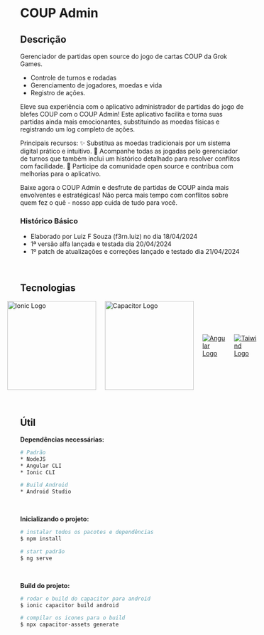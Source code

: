 # COUP Admin

## Descrição

Gerenciador de partidas open source do jogo de cartas COUP da Grok Games.

-   Controle de turnos e rodadas
-   Gerenciamento de jogadores, moedas e vida
-   Registro de ações.

Eleve sua experiência com o aplicativo administrador de partidas do jogo de blefes COUP com o COUP Admin! Este aplicativo facilita e torna suas partidas ainda mais emocionantes, substituindo as moedas físicas e registrando um log completo de ações.

Principais recursos: ✨ Substitua as moedas tradicionais por um sistema digital prático e intuitivo. 📜 Acompanhe todas as jogadas pelo gerenciador de turnos que também inclui um histórico detalhado para resolver conflitos com facilidade. 👥 Participe da comunidade open source e contribua com melhorias para o aplicativo.

Baixe agora o COUP Admin e desfrute de partidas de COUP ainda mais envolventes e estratégicas! Não perca mais tempo com conflitos sobre quem fez o quê - nosso app cuida de tudo para você.

### Histórico Básico

-   Elaborado por Luiz F Souza (f3rn.luiz) no dia 18/04/2024
-   1ª versão alfa lançada e testada dia 20/04/2024
-   1º patch de atualizações e correções lançado e testado dia 21/04/2024

<br>

## Tecnologias

<p style="display: flex; justify-content: center; align-items: center; width: 100%">
  <a href="https://ionic.io/" style="margin-right: 20px; flex: 1;" target="blank"><img src="https://images.prismic.io/ionicframeworkcom/66cfdbef-e59d-463a-8e24-12cb233e9d97_ionic+logo+blue.png" width="200" alt="Ionic Logo" /></a>
  <a href="https://capacitorjs.com/" style="margin-right: 20px; flex: 1;" target="blank"><img src="https://seeklogo.com/images/C/capacitor-logo-DF3634DD70-seeklogo.com.png" width="200" alt="Capacitor Logo" /></a>
  <a href="http://angular.dev/" style="margin-right: 20px; flex: 1;" target="blank"><img src="https://seeklogo.com/images/A/angular-icon-logo-5FC0C40EAC-seeklogo.com.png" alt="Angular Logo" /></a>
  <a href="https://tailwindcss.com/" target="blank" style="flex: 1;"><img src="https://tailwindcss.com/_next/static/media/tailwindcss-mark.3c5441fc7a190fb1800d4a5c7f07ba4b1345a9c8.svg" alt="Taiwind Logo" /></a>
</p>

<br>

## Útil

**Dependências necessárias:**

```bash
# Padrão
* NodeJS
* Angular CLI
* Ionic CLI

# Build Android
* Android Studio
```

<br>

**Inicializando o projeto:**

```bash
# instalar todos os pacotes e dependências
$ npm install

# start padrão
$ ng serve
```

<br>

**Build do projeto:**

```bash
# rodar o build do capacitor para android
$ ionic capacitor build android

# compilar os icones para o build
$ npx capacitor-assets generate
```
